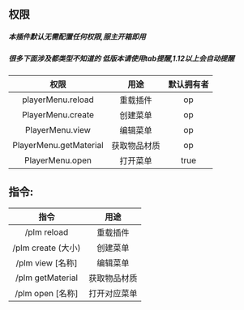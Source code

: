 ## 权限

##### 本插件默认无需配置任何权限,服主开箱即用

##### 很多下面涉及都类型不知道的 低版本请使用tab提醒,1.12以上会自动提醒

|           权限           |   用途   | 默认拥有者 |  
|:----------------------:|:------:|:-----:|
|   playerMenu.reload    |  重载插件  |  op   |  
|   PlayerMenu.create    |  创建菜单  |  op   |
|    PlayerMenu.view     |  编辑菜单  |  op   |
| PlayerMenu.getMaterial | 获取物品材质 |  op   |
|    PlayerMenu.open     |  打开菜单  | true  |

## 指令:

|        指令        |   用途   |
|:----------------:|:------:|
|   /plm reload    |  重载插件  |
| /plm create (大小) |  创建菜单  |
|  /plm view [名称]  |  编辑菜单  |
| /plm getMaterial | 获取物品材质 |
|  /plm open [名称]  | 打开对应菜单 |